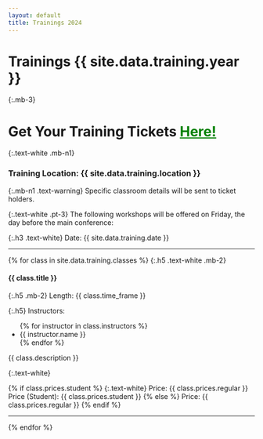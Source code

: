 ```yaml
---
layout: default
title: Trainings 2024
---
```


# Trainings {{ site.data.training.year }}

{:.mb-3}
<h1 class="mb-3 text-white">Get Your Training Tickets <a href="{{ site.data.training.url }}" style="color: green;">Here!</a></h1>

{:.text-white .mb-n1}

### Training Location: {{ site.data.training.location }}

{:.mb-n1 .text-warning}
Specific classroom details will be sent to ticket holders.

{:.text-white .pt-3}
The following workshops will be offered on Friday, the day before the main conference:

{:.h3 .text-white}
Date: {{ site.data.training.date }}

***

{% for class in site.data.training.classes %}
{:.h5 .text-white .mb-2}

#### {{ class.title }}

{:.h5 .mb-2}
Length: {{ class.time_frame }}


{:.h5}
Instructors:
<ul class="mb-2">
{% for instructor in class.instructors %} 
<li>{{ instructor.name }}</li>
{% endfor %}
</ul>

{{ class.description }}

{:.text-white}

{% if class.prices.student %}
{:.text-white}
Price: {{ class.prices.regular }}<br>
Price (Student): {{ class.prices.student }}
{% else %}
Price: {{ class.prices.regular }}
{% endif %}


***
{% endfor %}
